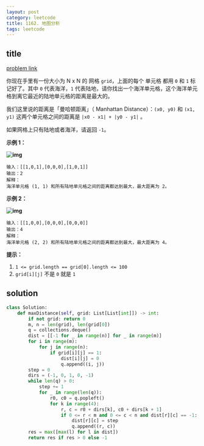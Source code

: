 ```yaml
---
layout: post
category: leetcode
title: 1162. 地图分析
tags: leetcode
---
```


## title
[problem link](https://leetcode-cn.com/problems/as-far-from-land-as-possible/)

你现在手里有一份大小为 N x N 的 网格 `grid`，上面的每个 单元格 都用 `0` 和 `1` 标记好了。其中 `0` 代表海洋，`1` 代表陆地，请你找出一个海洋单元格，这个海洋单元格到离它最近的陆地单元格的距离是最大的。

我们这里说的距离是「曼哈顿距离」（ Manhattan Distance）：`(x0, y0)` 和 `(x1, y1)` 这两个单元格之间的距离是 `|x0 - x1| + |y0 - y1|` 。

如果网格上只有陆地或者海洋，请返回 `-1`。

 

**示例 1：**

**![img](https://assets.leetcode-cn.com/aliyun-lc-upload/uploads/2019/08/17/1336_ex1.jpeg)**

```
输入：[[1,0,1],[0,0,0],[1,0,1]]
输出：2
解释： 
海洋单元格 (1, 1) 和所有陆地单元格之间的距离都达到最大，最大距离为 2。
```

**示例 2：**

**![img](https://assets.leetcode-cn.com/aliyun-lc-upload/uploads/2019/08/17/1336_ex2.jpeg)**

```
输入：[[1,0,0],[0,0,0],[0,0,0]]
输出：4
解释： 
海洋单元格 (2, 2) 和所有陆地单元格之间的距离都达到最大，最大距离为 4。
```

 

**提示：**

1. `1 <= grid.length == grid[0].length <= 100`
2. `grid[i][j]` 不是 `0` 就是 `1`


## solution

```python
class Solution:
    def maxDistance(self, grid: List[List[int]]) -> int:
        if not grid: return 0
        m, n = len(grid), len(grid[0])
        q = collections.deque()
        dist = [[-1 for _ in range(n)] for _ in range(m)]
        for i in range(m):
            for j in range(n):
                if grid[i][j] == 1:
                    dist[i][j] = 0
                    q.append((i, j))
        step = 0
        dirs = (-1, 0, 1, 0, -1)
        while len(q) > 0:
            step += 1
            for _ in range(len(q)):
                r0, c0 = q.popleft()
                for k in range(4):
                    r, c = r0 + dirs[k], c0 + dirs[k + 1]
                    if 0 <= r < m and 0 <= c < n and dist[r][c] == -1:
                        dist[r][c] = step
                        q.append((r, c))
        res = max([max(l) for l in dist])
        return res if res > 0 else -1
```

